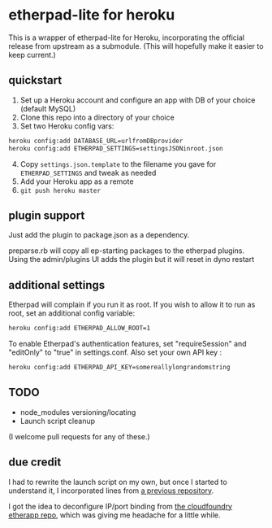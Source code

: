 # etherpad-lite for heroku

This is a wrapper of etherpad-lite for Heroku, incorporating the official release from upstream as a submodule. (This will hopefully make it easier to keep current.)

## quickstart

1. Set up a Heroku account and configure an app with DB of your choice (default MySQL)
2. Clone this repo into a directory of your choice
3. Set two Heroku config vars:

```bash
heroku config:add DATABASE_URL=urlfromDBprovider
heroku config:add ETHERPAD_SETTINGS=settingsJSONinroot.json
```

4. Copy `settings.json.template` to the filename you gave for `ETHERPAD_SETTINGS` and tweak as needed
5. Add your Heroku app as a remote
6. `git push heroku master`

## plugin support

Just add the plugin to package.json as a dependency.

preparse.rb will copy all ep-starting packages to the etherpad plugins. Using the admin/plugins UI
adds the plugin but it will reset in dyno restart

## additional settings

Etherpad will complain if you run it as root. If you wish to allow it to run as
root, set an additional config variable:

```bash
heroku config:add ETHERPAD_ALLOW_ROOT=1
```

To enable Etherpad's authentication features, set "requireSession" and "editOnly"
to "true" in settings.conf. Also set your own API key :

```bash
heroku config:add ETHERPAD_API_KEY=somereallylongrandomstring
```

## TODO

- node_modules versioning/locating
- Launch script cleanup

(I welcome pull requests for any of these.)

## due credit

I had to rewrite the launch script on my own, but once I started to understand it, I incorporated lines from [a previous repository](https://github.com/ohwillie/etherpad-lite-heroku).

I got the idea to deconfigure IP/port binding from [the cloudfoundry etherapp repo](https://github.com/cloudfoundry-community/etherpad-lite-cf), which was giving me headache for a little while.
